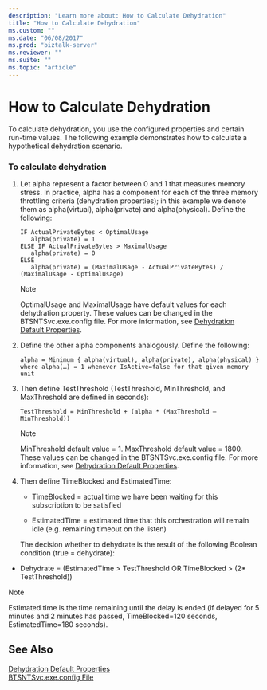 ```yaml
---
description: "Learn more about: How to Calculate Dehydration"
title: "How to Calculate Dehydration"
ms.custom: ""
ms.date: "06/08/2017"
ms.prod: "biztalk-server"
ms.reviewer: ""
ms.suite: ""
ms.topic: "article"
---
```

# How to Calculate Dehydration
To calculate dehydration, you use the configured properties and certain run-time values. The following example demonstrates how to calculate a hypothetical dehydration scenario.  
  
### To calculate dehydration  
  
1. Let alpha represent a factor between 0 and 1 that measures memory stress.  In practice, alpha has a component for each of the three memory throttling criteria (dehydration properties); in this example we denote them as alpha(virtual), alpha(private) and alpha(physical). Define the following:  
  
   ```  
   IF ActualPrivateBytes < OptimalUsage  
      alpha(private) = 1  
   ELSE IF ActualPrivateBytes > MaximalUsage  
      alpha(private) = 0  
   ELSE  
      alpha(private) = (MaximalUsage - ActualPrivateBytes) / (MaximalUsage - OptimalUsage)  
   ```  
  
   > [!NOTE]
   >  OptimalUsage and MaximalUsage have default values for each dehydration property. These values can be changed in the BTSNTSvc.exe.config file. For more information, see [Dehydration Default Properties](../core/dehydration-default-properties.md).  
  
2. Define the other alpha components analogously. Define the following:  
  
   ```  
   alpha = Minimum { alpha(virtual), alpha(private), alpha(physical) }  
   where alpha(…) = 1 whenever IsActive=false for that given memory unit  
   ```  
  
3. Then define TestThreshold (TestThreshold, MinThreshold, and MaxThreshold are defined in seconds):  
  
   ```  
   TestThreshold = MinThreshold + (alpha * (MaxThreshold – MinThreshold))  
   ```  
  
   > [!NOTE]
   >  MinThreshold default value = 1. MaxThreshold default value = 1800. These values can be changed in the BTSNTSvc.exe.config file. For more information, see [Dehydration Default Properties](../core/dehydration-default-properties.md).  
  
4. Then define TimeBlocked and EstimatedTime:  
  
   -   TimeBlocked = actual time we have been waiting for this subscription to be satisfied  
  
   -   EstimatedTime = estimated time that this orchestration will remain idle (e.g. remaining timeout on the listen)  
  
   The decision whether to dehydrate is the result of the following Boolean condition (true = dehydrate):  
  
-   Dehydrate = (EstimatedTime > TestThreshold OR TimeBlocked > (2* TestThreshold))  
  
> [!NOTE]
>  Estimated time is the time remaining until the delay is ended (if delayed for 5 minutes and 2 minutes has passed, TimeBlocked=120 seconds, EstimatedTime=180 seconds).  
  
## See Also  
 [Dehydration Default Properties](../core/dehydration-default-properties.md)   
 [BTSNTSvc.exe.config File](../core/btsntsvc-exe-config-file.md)
